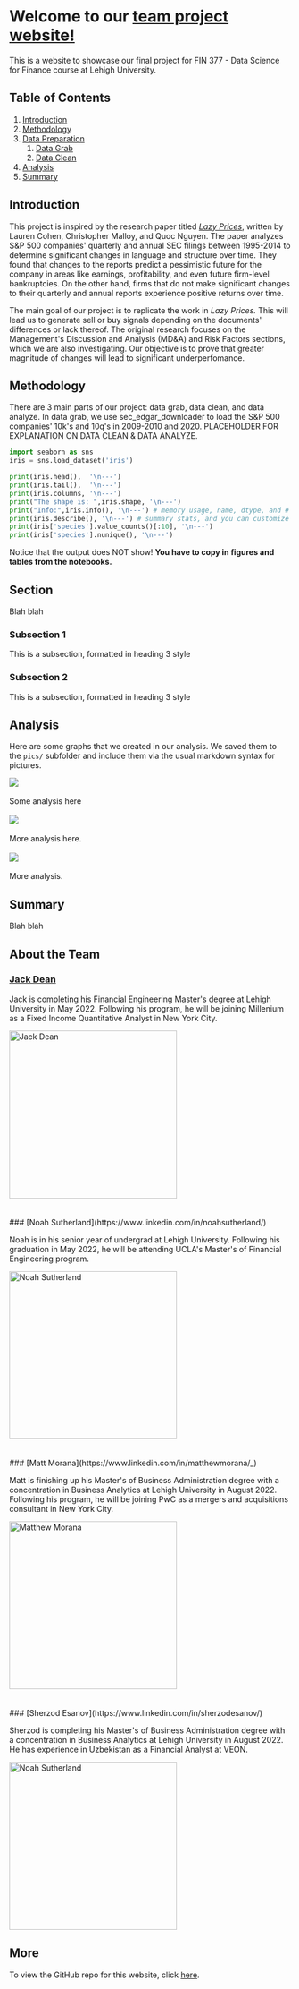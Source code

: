 # Welcome to our [team project website!](https://jdean53.github.io/px_lazy/)

This is a website to showcase our final project for FIN 377 - Data Science for Finance course at Lehigh University.

## Table of Contents
1. [Introduction](#introduction)
2. [Methodology](#meth)
3. [Data Preparation](#section2)
    1. [Data Grab](#subsec2-1)
    2. [Data Clean](#subsec2-2)
4. [Analysis](#section3)
5. [Summary](#summary)

## Introduction  <a name="introduction"></a>

This project is inspired by the research paper titled [*Lazy Prices*](https://papers.ssrn.com/sol3/papers.cfm?abstract_id=1658471), written by Lauren Cohen, Christopher Malloy, and Quoc Nguyen. The paper analyzes S&P 500 companies' quarterly and annual SEC filings between 1995-2014 to determine significant changes in language and structure over time. They found that changes to the reports predict a pessimistic future for the company in areas like earnings, profitability, and even future firm-level bankruptcies. On the other hand, firms that do not make significant changes to their quarterly and annual reports experience positive returns over time.

The main goal of our project is to replicate the work in *Lazy Prices.* This will lead us to generate sell or buy signals depending on the documents' differences or lack thereof.  The original research focuses on the Management's Discussion and Analysis (MD&A) and Risk Factors sections, which we are also investigating. Our objective is to prove that greater magnitude of changes will lead to significant underperfomance.

## Methodology <a name="meth"></a>

There are 3 main parts of our project: data grab, data clean, and data analyze. In data grab, we use sec_edgar_downloader to load the S&P 500 companies' 10k's and 10q's in 2009-2010 and 2020. PLACEHOLDER FOR EXPLANATION ON DATA CLEAN & DATA ANALYZE.

```python
import seaborn as sns 
iris = sns.load_dataset('iris') 

print(iris.head(),  '\n---')
print(iris.tail(),  '\n---')
print(iris.columns, '\n---')
print("The shape is: ",iris.shape, '\n---')
print("Info:",iris.info(), '\n---') # memory usage, name, dtype, and # of non-null obs (--> # of missing obs) per variable
print(iris.describe(), '\n---') # summary stats, and you can customize the list!
print(iris['species'].value_counts()[:10], '\n---')
print(iris['species'].nunique(), '\n---')
```

Notice that the output does NOT show! **You have to copy in figures and tables from the notebooks.**

## Section <a name="section2"></a>
Blah blah

### Subsection 1 <a name="subsec2-1"></a>
This is a subsection, formatted in heading 3 style

### Subsection 2 <a name="subsec2-2"></a>
This is a subsection, formatted in heading 3 style

## Analysis <a name="section3"></a>

Here are some graphs that we created in our analysis. We saved them to the `pics/` subfolder and include them via the usual markdown syntax for pictures.

![](pics/plot1.png)
<br><br>
Some analysis here
<br><br>
![](pics/plot2.png)
<br><br>
More analysis here.
<br><br>
![](pics/plot3.png)
<br><br>
More analysis.

## Summary <a name="summary"></a>

Blah blah



## About the Team

### [Jack Dean](https://www.linkedin.com/in/jack-dean-445336150/)

Jack is completing his Financial Engineering Master's degree at Lehigh University in May 2022. Following his program, he will be joining Millenium as a Fixed Income Quantitative Analyst in New York City. 

<img src="pics/Jack.jpg" alt="Jack Dean" width="300"/>
<br><br><br>
### [Noah Sutherland](https://www.linkedin.com/in/noahsutherland/)

Noah is in his senior year of undergrad at Lehigh University. Following his graduation in May 2022, he will be attending UCLA's Master's of Financial Engineering program.

<img src="pics/Noah.jpg" alt="Noah Sutherland" width="300"/>
<br><br><br>
### [Matt Morana](https://www.linkedin.com/in/matthewmorana/_)

Matt is finishing up his Master's of Business Administration degree with a concentration in Business Analytics at Lehigh University in August 2022. Following his program, he will be joining PwC as a mergers and acquisitions consultant in New York City.

<img src="pics/Matt.jpg" alt="Matthew Morana" width="300"/>
<br><br><br>
### [Sherzod Esanov](https://www.linkedin.com/in/sherzodesanov/)

Sherzod is completing his Master's of Business Administration degree with a concentration in Business Analytics at Lehigh University in August 2022. He has experience in Uzbekistan as a Financial Analyst at VEON.

<img src="pics/Sher1.jpg" alt="Noah Sutherland" width="300"/>
<br>


## More 

To view the GitHub repo for this website, click [here](https://github.com/jdean53/px_lazy).

